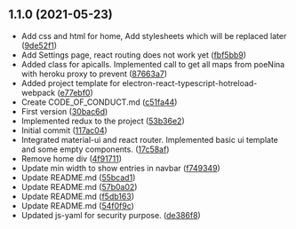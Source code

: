 ## 1.1.0 (2021-05-23)

* Add css and html for home, Add stylesheets which will be replaced later ([9de52f1](https://github.com/StefanKunde/Trademaster-Electron-Path-of-exile-tool/commit/9de52f1))
* Add Settings page, react routing does not work yet ([fbf5bb9](https://github.com/StefanKunde/Trademaster-Electron-Path-of-exile-tool/commit/fbf5bb9))
* Added class for apicalls. Implemented call to get all maps from poeNina with heroku proxy to prevent ([87663a7](https://github.com/StefanKunde/Trademaster-Electron-Path-of-exile-tool/commit/87663a7))
* Added project template for electron-react-typescript-hotreload-webpack ([e77ebf0](https://github.com/StefanKunde/Trademaster-Electron-Path-of-exile-tool/commit/e77ebf0))
* Create CODE_OF_CONDUCT.md ([c51fa44](https://github.com/StefanKunde/Trademaster-Electron-Path-of-exile-tool/commit/c51fa44))
* First version ([30bac6d](https://github.com/StefanKunde/Trademaster-Electron-Path-of-exile-tool/commit/30bac6d))
* Implemented redux to the project ([53b36e2](https://github.com/StefanKunde/Trademaster-Electron-Path-of-exile-tool/commit/53b36e2))
* Initial commit ([117ac04](https://github.com/StefanKunde/Trademaster-Electron-Path-of-exile-tool/commit/117ac04))
* Integrated material-ui and react router. Implemented basic ui template and some empty components. ([17c58af](https://github.com/StefanKunde/Trademaster-Electron-Path-of-exile-tool/commit/17c58af))
* Remove home div ([4f91711](https://github.com/StefanKunde/Trademaster-Electron-Path-of-exile-tool/commit/4f91711))
* Update min width to show entries in navbar ([f749349](https://github.com/StefanKunde/Trademaster-Electron-Path-of-exile-tool/commit/f749349))
* Update README.md ([55bcad1](https://github.com/StefanKunde/Trademaster-Electron-Path-of-exile-tool/commit/55bcad1))
* Update README.md ([57b0a02](https://github.com/StefanKunde/Trademaster-Electron-Path-of-exile-tool/commit/57b0a02))
* Update README.md ([f5db163](https://github.com/StefanKunde/Trademaster-Electron-Path-of-exile-tool/commit/f5db163))
* Update README.md ([54f0f9c](https://github.com/StefanKunde/Trademaster-Electron-Path-of-exile-tool/commit/54f0f9c))
* Updated js-yaml for security purpose. ([de386f8](https://github.com/StefanKunde/Trademaster-Electron-Path-of-exile-tool/commit/de386f8))



